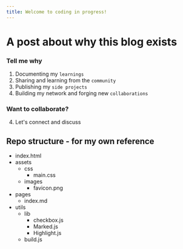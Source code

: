 ```yaml
---
title: Welcome to coding in progress!
---
```


# A post about why this blog exists

### Tell me why

1. Documenting my `learnings`
2. Sharing and learning from the `community`
3. Publishing my `side projects`
4. Building my network and forging new `collaborations`

### Want to collaborate?

4. Let's connect and discuss

## Repo structure - for my own reference
 
 - index.html
 - assets
     - css
         - main.css
     - images
         - favicon.png
 - pages
     - index.md
 - utils
     - lib
         - checkbox.js
         - Marked.js
         - Highlight.js
     - build.js
